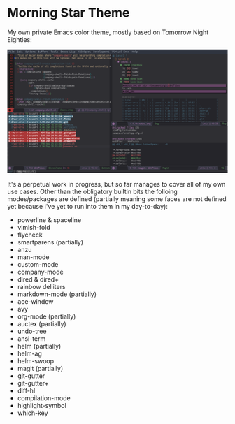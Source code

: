 # Morning Star Theme

My own private Emacs color theme, mostly based on Tomorrow Night Eighties:

![](screenshot.png)

It's a perpetual work in progress, but so far manages to cover all of my own
use cases. Other than the obligatory builtin bits the folloing modes/packages
are defined (partially meaning some faces are not defined yet because I've yet
to run into them in my day-to-day):

 * powerline & spaceline
 * vimish-fold
 * flycheck
 * smartparens (partially)
 * anzu
 * man-mode
 * custom-mode
 * company-mode
 * dired & dired+
 * rainbow deliiters
 * markdown-mode (partially)
 * ace-window
 * avy
 * org-mode (partially)
 * auctex (partially)
 * undo-tree
 * ansi-term
 * helm (partially)
 * helm-ag
 * helm-swoop
 * magit (partially)
 * git-gutter
 * git-gutter+
 * diff-hl
 * compilation-mode
 * highlight-symbol
 * which-key
